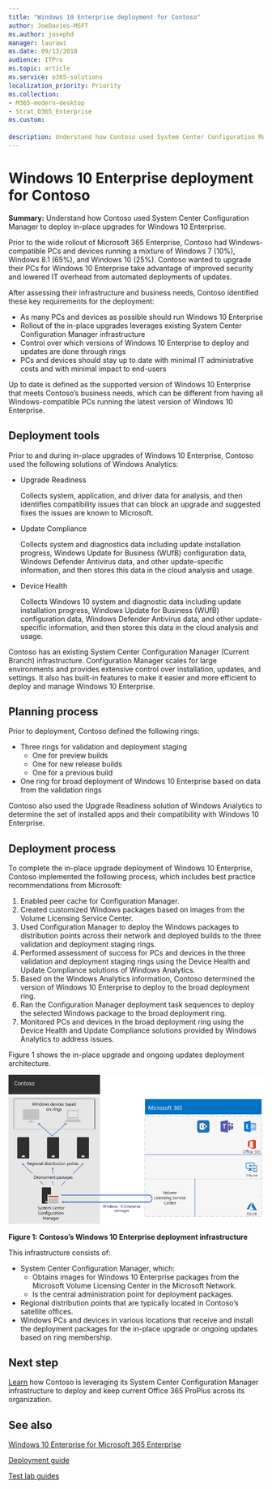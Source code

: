 ```yaml
---
title: "Windows 10 Enterprise deployment for Contoso"
author: JoeDavies-MSFT
ms.author: josephd
manager: laurawi
ms.date: 09/13/2018
audience: ITPro
ms.topic: article
ms.service: o365-solutions
localization_priority: Priority
ms.collection: 
- M365-modern-desktop
- Strat_O365_Enterprise
ms.custom:

description: Understand how Contoso used System Center Configuration Manager to deploy in-place upgrades for Windows 10 Enterprise.
---
```


# Windows 10 Enterprise deployment for Contoso

**Summary:** Understand how Contoso used System Center Configuration Manager to deploy in-place upgrades for Windows 10 Enterprise.

Prior to the wide rollout of Microsoft 365 Enterprise, Contoso had Windows-compatible PCs and devices running a mixture of Windows 7 (10%), Windows 8.1 (65%), and Windows 10 (25%). Contoso wanted to upgrade their PCs for Windows 10 Enterprise take advantage of improved security and lowered IT overhead from automated deployments of updates. 

After assessing their infrastructure and business needs, Contoso identified these key requirements for the deployment:

- As many PCs and devices as possible should run Windows 10 Enterprise
- Rollout of the in-place upgrades leverages existing System Center Configuration Manager infrastructure
- Control over which versions of Windows 10 Enterprise to deploy and updates are done through rings
- PCs and devices should stay up to date with minimal IT administrative costs and with minimal impact to end-users

Up to date is defined as the supported version of Windows 10 Enterprise that meets Contoso’s business needs, which can be different from having all Windows-compatible PCs running the latest version of Windows 10 Enterprise.

## Deployment tools

Prior to and during in-place upgrades of Windows 10 Enterprise, Contoso used the following solutions of Windows Analytics:

- Upgrade Readiness  

  Collects system, application, and driver data for analysis, and then identifies compatibility issues that can block an upgrade and suggested fixes the issues are known to Microsoft.

- Update Compliance  

  Collects system and diagnostics data including update installation progress, Windows Update for Business (WUfB) configuration data, Windows Defender Antivirus data, and other update-specific information, and then stores this data in the cloud analysis and usage.

- Device Health  

  Collects Windows 10 system and diagnostic data including update installation progress, Windows Update for Business (WUfB) configuration data, Windows Defender Antivirus data, and other update-specific information, and then stores this data in the cloud analysis and usage.
 
Contoso has an existing System Center Configuration Manager (Current Branch) infrastructure. Configuration Manager scales for large environments and provides extensive control over installation, updates, and settings. It also has built-in features to make it easier and more efficient to deploy and manage Windows 10 Enterprise.

## Planning process

Prior to deployment, Contoso defined the following rings:

- Three rings for validation and deployment staging 
  - One for preview builds 
  - One for new release builds
  - One for a previous build 
- One ring for broad deployment of Windows 10 Enterprise based on data from the validation rings

Contoso also used the Upgrade Readiness solution of Windows Analytics to determine the set of installed apps and their compatibility with Windows 10 Enterprise.

## Deployment process

To complete the in-place upgrade deployment of Windows 10 Enterprise, Contoso implemented the following process, which includes best practice recommendations from Microsoft:

1. Enabled peer cache for Configuration Manager.
2. Created customized Windows packages based on images from the Volume Licensing Service Center.
3. Used Configuration Manager to deploy the Windows packages to distribution points across their network and deployed builds to the three validation and deployment staging rings.
4. Performed assessment of success for PCs and devices in the three validation and deployment staging rings using the Device Health and Update Compliance solutions of Windows Analytics.
5. Based on the Windows Analytics information, Contoso determined the version of Windows 10 Enterprise to deploy to the broad deployment ring.
6. Ran the Configuration Manager deployment task sequences to deploy the selected Windows package to the broad deployment ring.
7. Monitored PCs and devices in the broad deployment ring using the Device Health and Update Compliance solutions provided by Windows Analytics to address issues.

Figure 1 shows the in-place upgrade and ongoing updates deployment architecture.

![Contoso’s Windows 10 Enterprise deployment infrastructure](./media/contoso-win10/contoso-win10-fig1.png)
 
**Figure 1: Contoso’s Windows 10 Enterprise deployment infrastructure**

This infrastructure consists of:

- System Center Configuration Manager, which:
  - Obtains images for Windows 10 Enterprise packages from the Microsoft Volume Licensing Center in the Microsoft Network.
  - Is the central administration point for deployment packages.
- Regional distribution points that are typically located in Contoso’s satellite offices.
- Windows PCs and devices in various locations that receive and install the deployment packages for the in-place upgrade or ongoing updates based on ring membership.

## Next step

[Learn](contoso-o365pp.md) how Contoso is leveraging its System Center Configuration Manager infrastructure to deploy and keep current Office 365 ProPlus across its organization. 

## See also

[Windows 10 Enterprise for Microsoft 365 Enterprise](windows10-infrastructure.md)

[Deployment guide](deploy-microsoft-365-enterprise.md)

[Test lab guides](m365-enterprise-test-lab-guides.md)
